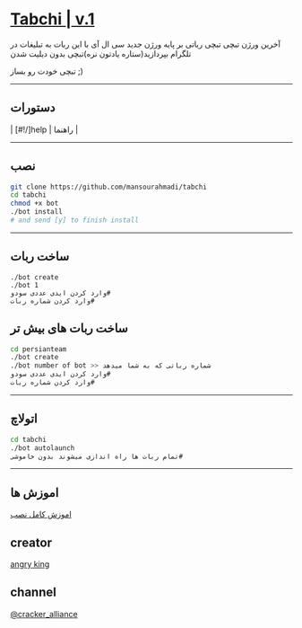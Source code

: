 # [Tabchi | v.1](https://telegram.me/cracker_alliance)

آخرین ورژن تبچی تبچی رباتی بر پایه ورژن جدید سی ال آی با این ربات به تبلیغات در تلگرام بپردازید(ستاره یادتون نره)تبچی بدون دیلیت شدن


تبچی خودت رو بساز ;)

* * *

## دستورات


| [#!/]help | راهنما  |


* * *

## نصب

```sh
git clone https://github.com/mansourahmadi/tabchi
cd tabchi
chmod +x bot
./bot install
# and send [y] to finish install
```
* * *
## ساخت ربات
```
./bot create
./bot 1
وارد کردن ایدی عددی سودو#
وارد کردن شماره ربات#
```
## ساخت ربات های بیش تر

```sh
cd persianteam
./bot create
./bot number of bot >> شماره رباتی که به شما میدهد
وارد کردن ایدی عددی سودو#
وارد کردن شماره ربات#
```
* * *
## اتولاچ
```sh
cd tabchi
./bot autolaunch
تمام ربات ها راه اندازی میشوند بدون خاموشی#
```
***

## اموزش ها
[اموزش کامل نصب](https://telegram.me/cracker_alliance)

## creator
[angry king](https://telegram.me/angry_king_98)

## channel
[@cracker_alliance](https://telegram.me/cracker_alliance)


